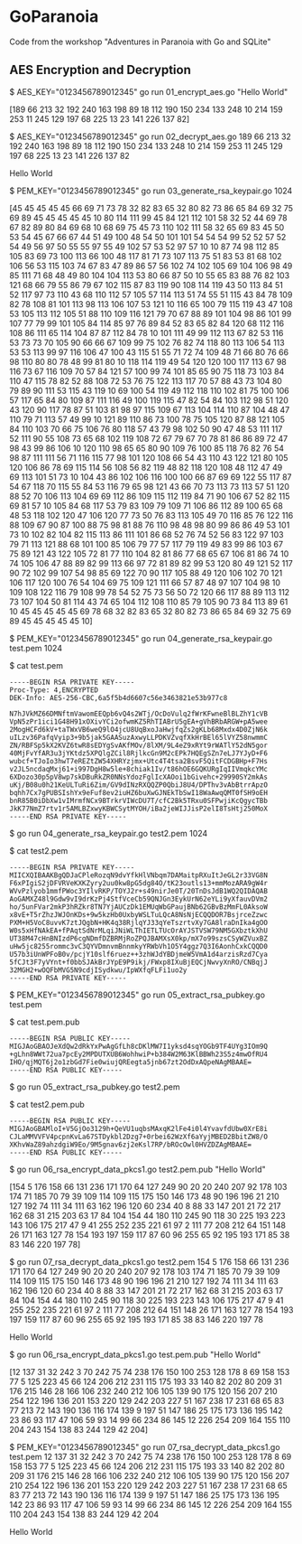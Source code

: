 # GoParanoia
Code from the workshop "Adventures in Paranoia with Go and SQLite"


## AES Encryption and Decryption

$ AES_KEY="0123456789012345" go run 01_encrypt_aes.go "Hello World"

[189 66 213 32 192 240 163 198 89 18 112 190 150 234 133 248 10 214 159 253 11 245 129 197 68 225 13 23 141 226 137 82]

$ AES_KEY="0123456789012345" go run 02_decrypt_aes.go 189 66 213 32 192 240 163 198 89 18 112 190 150 234 133 248 10 214 159 253 11 245 129 197 68 225 13 23 141 226 137 82

Hello World
  		
$ PEM_KEY="0123456789012345" go run 03_generate_rsa_keypair.go 1024

[45 45 45 45 45 66 69 71 73 78 32 82 83 65 32 80 82 73 86 65 84 69 32 75 69 89 45 45 45 45 45 10 80 114 111 99 45 84 121 112 101 58 32 52 44 69 78 67 82 89 80 84 69 68 10 68 69 75 45 73 110 102 111 58 32 65 69 83 45 50 53 54 45 67 66 67 44 51 49 100 48 54 50 101 101 54 54 54 99 52 52 57 52 54 49 56 97 50 55 55 97 55 49 102 57 53 52 97 57 10 10 87 74 98 112 85 105 83 69 73 100 113 66 100 48 117 81 71 73 107 113 75 51 83 53 81 68 102 106 56 53 115 103 74 67 83 47 89 86 57 56 102 74 102 105 69 104 106 98 49 85 111 71 68 48 49 80 104 104 113 53 80 66 87 50 10 55 65 83 88 76 82 103 121 68 66 79 55 86 79 67 102 115 87 83 119 90 108 114 119 43 50 113 84 51 52 117 97 73 110 43 68 110 112 57 105 57 114 113 51 74 55 51 115 43 84 78 109 82 78 108 81 101 113 98 113 106 107 53 121 10 116 65 100 79 115 119 43 47 108 53 105 113 112 105 51 88 110 109 116 121 79 70 67 88 89 101 104 98 86 101 99 107 77 79 99 101 105 84 114 85 97 76 89 84 52 83 65 82 84 120 68 112 116 108 86 111 65 114 104 87 87 112 84 78 10 101 111 49 99 112 113 67 82 53 116 53 73 73 70 105 90 66 66 67 109 99 75 102 76 82 74 118 80 113 106 54 113 53 53 113 99 97 116 106 47 100 43 115 51 55 71 72 74 109 48 71 66 80 76 66 98 110 80 80 78 48 99 81 80 10 118 114 119 49 54 120 120 100 117 113 67 98 116 73 67 116 109 70 57 84 121 57 100 99 74 101 85 65 90 75 118 73 103 84 110 47 115 78 82 52 88 108 72 53 76 75 122 113 117 70 57 88 43 73 104 80 79 89 90 111 53 115 43 119 10 69 100 54 119 49 112 118 110 102 81 75 100 106 57 117 65 84 80 109 87 111 116 49 100 119 115 47 82 54 84 103 112 98 51 120 43 120 90 117 78 87 51 103 81 98 97 115 109 67 113 104 114 110 87 104 48 47 110 79 71 113 57 49 99 10 121 89 110 86 73 100 78 75 105 120 87 88 121 105 84 110 103 70 66 75 106 76 80 118 57 43 79 98 102 50 90 47 48 53 111 117 52 111 90 55 108 73 65 68 102 119 108 72 67 79 67 70 78 81 86 86 89 72 47 98 43 99 86 106 10 120 110 98 65 65 80 90 109 76 100 85 118 76 82 76 54 98 87 111 111 56 71 116 115 77 98 101 120 108 66 54 43 110 43 122 121 80 105 120 106 86 78 69 115 114 56 108 56 82 119 48 82 118 120 108 48 112 47 49 69 113 101 51 73 10 104 43 86 102 106 116 100 100 66 87 69 69 122 55 117 87 54 67 118 70 115 55 84 53 116 79 65 98 121 43 66 70 73 113 73 113 57 51 120 88 52 70 106 113 104 69 69 112 86 109 115 112 119 84 71 90 106 67 52 82 115 69 81 57 10 105 84 68 117 53 79 83 109 79 109 71 106 86 112 89 100 65 68 48 53 118 102 120 47 106 120 77 73 50 76 83 113 105 49 70 116 85 76 122 116 88 109 67 90 87 100 88 75 98 81 88 76 110 98 48 98 80 99 86 86 49 53 101 73 10 102 82 104 82 115 113 86 111 101 86 68 52 76 74 52 56 83 122 97 103 79 71 113 121 88 68 101 100 85 106 79 77 57 117 79 119 49 83 99 86 103 67 75 89 121 43 122 105 72 81 77 110 104 82 81 86 77 68 65 67 106 81 86 74 10 74 105 106 47 88 89 82 99 113 66 97 72 81 89 82 99 53 120 80 49 121 52 117 90 72 102 99 107 54 98 85 69 122 70 90 117 105 88 49 120 106 102 70 121 106 117 120 100 76 54 104 69 75 109 121 111 66 57 87 48 97 107 104 98 10 109 108 122 116 79 108 99 78 54 52 75 73 56 50 72 120 66 117 88 89 113 112 73 107 104 50 81 114 43 74 65 104 112 108 110 85 79 105 90 73 84 113 89 61 10 45 45 45 45 45 69 78 68 32 82 83 65 32 80 82 73 86 65 84 69 32 75 69 89 45 45 45 45 45 10]

$ PEM_KEY="0123456789012345" go run 04_generate_rsa_keypair.go test.pem 1024

$ cat test.pem 
```
-----BEGIN RSA PRIVATE KEY-----
Proc-Type: 4,ENCRYPTED
DEK-Info: AES-256-CBC,6a5f5b4d6607c56e3463821e53b977c8

N7hJVkMZ66DMNftmVawomEEQpb6vQ4s2WTj/OcDoVulq2fWrKFwneBlBLZhY1cVB
VpN5zPr1ici1G48H91xOXivYCi2ofwmKZ5RhTIABrU5gEA+gVhBRbARGW+pA5wee
2MogHCFd6kV+taTWxVB6weQ9lO4jcU8UqBxoJaHwjfqZs2gKLb68Mxdx4D0ZjN6k
uILzv36PafqVyip3+9b5jak5GAASuzAxwyLLPDKVZvqfXkHrBEl65lVYZ58nwmmC
ZN/RBFSp5kX2KVZ6twR8sEDYgSvAKfMOv/8lXM/9L4eZ9xRYt9rWATlY52dN5gor
40MjFvYfAR3u3jYKtdz5XPQlgZCil8RjlkcGn9M2cEPk7HQEgSZn7eLJ7YJyD+F6
wubcf+TJoIo3hwT7eREZtZW54XHRYzjmx+Utc4T4tsa2BsvF5QitFCDGBHp+F7Hs
v2JL5ncdaqMxj61+i997DgH8w5le+8chiak1Iv/t86hOE6GQKURgIqIIVmqkcYMc
6XDozo30p5pV8wp7skDBuRkZR0NNsYdozFglIcXAOoi1bGivehc+29990SY2mkAs
uKj/B08u0h21KeULTuRi6Zim/GV9dINzRXQQZP0QbiJ8U4/DPThv3vAbBtrrApzO
bqhh7Cx7gPUBSIshYx9eFuf8ev2iuHZ6buXwGJNEkTbSwI18WaAwqQMT0fSH9oEH
bnR85B0iDbXw1vIMrmfNCx9BTrkrVIWcDU7T/cfC2Bk5TRxu0SFPwjiKcQgycTBb
JkK77NmZ7rtv1r5AMLBZxwyKBWCSytMYOH/iBa2jeWIJJisP2elI8TsHtj250MoX
-----END RSA PRIVATE KEY-----
```

$ go run 04_generate_rsa_keypair.go test2.pem 1024

$ cat test2.pem 
```
-----BEGIN RSA PRIVATE KEY-----
MIICXQIBAAKBgQDJaCPleRozqN9dvYfkHlVNbqm7DAMaitpRXuItJeGL2r33VG8N
F6xPIgiS2jDFVRVeKXKZyry2uu0kw8pG5dg84O/tK23outls13+mmMozARA9gW4r
WVvPzlyob1mmfPWoc3YIlvRKP/TOYJ2r+s49nirJe0T/20TnDsJdB1WQ2QIDAQAB
AoGAMXZ48l9Gdw9vI9drKzPj4StfVceCb59QNJGn3EykUrN62eYLi9yXfauvDVm2
ho/5unFVar2mkP3hRZkr8TN7YjAUCzDk1EMUqWbGPaujBNb62GBvBzMmFL0AksoW
x8vE+T5rZhzJWJOnKDs+9w5kzHb0UxbyWSLTuLQcA8NsNjECQQDOR7BsjrceZzwc
PXM+H5VoC8uvvK7ztJQgbN+HK4q38RjlqYJ33qYeTszrtvXy7GA8lraDnIka4gOO
W0s5xHfNAkEA+fPAqtSdNrMLqiJNiWLThIETLTUcOrAYJSTVSW79NM5GXbztkXhU
UT38M47cHnBNIzdP6cgNDmfDZBRMjRoZPQJBAMXsX0kp/mX7o99szsCSyWZVuxBZ
uHw5jc8255rommc3vC3QYVDmnvmBnnmkyYRWbVh1O5Y4ggz7Q3I6AonhCxkCQQD0
U57b3iUnWPFoB0v/pcjY10slf6ruez++3zhWJdYBDjmeW5VmA1d4arzisRzd7Cya
5fCJt3F7yVYnt+f0bbSJAkBrJYpE9P9ikj/FWxp8IXuBjEQCjNwvyXnRO/CNBqjJ
32MGH2+wOQFbMVG5N9cdjISydkwu/IpWXfqFLFi1uo2y
-----END RSA PRIVATE KEY-----
```

$ PEM_KEY="0123456789012345" go run 05_extract_rsa_pubkey.go test.pem

$ cat test.pem.pub
```
-----BEGIN RSA PUBLIC KEY-----
MIGJAoGBAOJeXdQw2dRkYxPwAgGfLh8cDKlMW7I1yksd4sqYOGb9TF4UYg3IOm9Q
+gLhn8WWt72ua7pcEy2MPDUTXUB6WohhwiP+b384W2M63KlBBWh23S5z4mwOfRU4
IHO/qjMQT6j2o1zbGd7Fie0wiujQREegta5jnb67zt2OdDxAQpeNAgMBAAE=
-----END RSA PUBLIC KEY-----
```

$ go run 05_extract_rsa_pubkey.go test2.pem

$ cat test2.pem.pub 
```
-----BEGIN RSA PUBLIC KEY-----
MIGJAoGBAMloI+V5GjOo3129h+QeVU1uqbsMAxqK2lFe4i0l4YvavfdUbw0XrE8i
CJLaMMVVFV4pcpnKvLa67STDykbl2Dzg7+0rbei62WzXf6aYyjMBED2BbitZW8/O
XKhvWaZ89ahzdgiW9Eo/9M5gnav6zj2eKsl7RP/bROcOwl0HVZDZAgMBAAE=
-----END RSA PUBLIC KEY-----
```

$ go run 06_rsa_encrypt_data_pkcs1.go test2.pem.pub "Hello World"

[154 5 176 158 66 131 236 171 170 64 127 249 90 20 20 240 207 92 178 103 174 71 185 70 79 39 109 114 109 115 175 150 146 173 48 90 196 196 21 210 127 192 74 111 34 111 63 162 196 120 60 234 40 8 88 33 147 201 21 72 217 162 68 31 215 203 63 17 84 104 154 44 180 110 245 90 118 30 225 193 223 143 106 175 217 47 9 41 255 252 235 221 61 97 2 111 77 208 212 64 151 148 26 171 163 127 78 154 193 197 159 117 87 60 96 255 65 92 195 193 171 85 38 83 146 220 197 78]

$ go run 07_rsa_decrypt_data_pkcs1.go test2.pem 154 5 176 158 66 131 236 171 170 64 127 249 90 20 20 240 207 92 178 103 174 71 185 70 79 39 109 114 109 115 175 150 146 173 48 90 196 196 21 210 127 192 74 111 34 111 63 162 196 120 60 234 40 8 88 33 147 201 21 72 217 162 68 31 215 203 63 17 84 104 154 44 180 110 245 90 118 30 225 193 223 143 106 175 217 47 9 41 255 252 235 221 61 97 2 111 77 208 212 64 151 148 26 171 163 127 78 154 193 197 159 117 87 60 96 255 65 92 195 193 171 85 38 83 146 220 197 78

Hello World

$ go run 06_rsa_encrypt_data_pkcs1.go test.pem.pub "Hello World"

[12 137 31 32 242 3 70 242 75 74 238 176 150 100 253 128 178 8 69 158 153 77 5 125 223 45 66 124 206 212 231 115 175 193 33 140 82 202 80 209 31 176 215 146 28 166 106 232 240 212 106 105 139 90 175 120 156 207 210 254 122 196 136 201 153 220 129 242 203 227 51 167 238 17 231 68 65 83 77 213 72 143 190 136 116 174 139 9 197 51 147 186 25 175 173 136 195 142 23 86 93 117 47 106 59 93 14 99 66 234 86 145 12 226 254 209 164 155 110 204 243 154 138 83 244 129 42 204]

$ PEM_KEY="0123456789012345" go run 07_rsa_decrypt_data_pkcs1.go test.pem 12 137 31 32 242 3 70 242 75 74 238 176 150 100 253 128 178 8 69 158 153 77 5 125 223 45 66 124 206 212 231 115 175 193 33 140 82 202 80 209 31 176 215 146 28 166 106 232 240 212 106 105 139 90 175 120 156 207 210 254 122 196 136 201 153 220 129 242 203 227 51 167 238 17 231 68 65 83 77 213 72 143 190 136 116 174 139 9 197 51 147 186 25 175 173 136 195 142 23 86 93 117 47 106 59 93 14 99 66 234 86 145 12 226 254 209 164 155 110 204 243 154 138 83 244 129 42 204

Hello World

